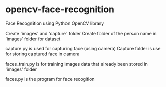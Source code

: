 # opencv-face-recognition
Face Recognition using Python OpenCV library

Create 'images' and 'capture' folder
Create folder of the person name in 'images' folder for dataset

capture.py is used for capturing face (using camera)
Capture folder is use for storing captured face in camera

faces_train.py is for training images data that already been stored in 'images' folder

faces.py is the program for face recogition
